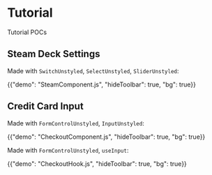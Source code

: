 # Tutorial

<p class="description">Tutorial POCs</p>

## Steam Deck Settings

Made with `SwitchUnstyled`, `SelectUnstyled`, `SliderUnstyled`:

{{"demo": "SteamComponent.js", "hideToolbar": true, "bg": true}}

## Credit Card Input

Made with `FormControlUnstyled`, `InputUnstyled`:

{{"demo": "CheckoutComponent.js", "hideToolbar": true, "bg": true}}

Made with `FormControlUnstyled`, `useInput`:

{{"demo": "CheckoutHook.js", "hideToolbar": true, "bg": true}}
